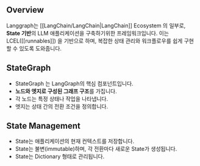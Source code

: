 
## Overview

Langgraph는 [[LangChain/LangChain|LangChain]] Ecosystem 의 일부로, **State 기반**의 LLM 애플리케이션을 구축하기위한 프레임워크입니다. 이는 LCEL([[runnables]]) 을 기반으로 하며, 복잡한 상태 관리와 워크플로우를 쉽게 구현할 수 있도록 도와줍니다.

## StateGraph

- StateGraph 는 LangGraph의 핵심 컴포넌트입니다.
- **노드와 엣지로 구성된 그래프 구조**를 가집니다.
- 각 노드는 특정 상태나 작업을 나타냅니다.
- 엣지는 상태 간의 전환 조건을 정의합니다.

## State Management

- State는 애플리케이션의 현재 컨텍스트를 저장합니다.
- State는 불변(immutable)하며, 각 전환마다 새로운 State가 생성됩니다.
- State는 Dictionary 형태로 관리됩니다.